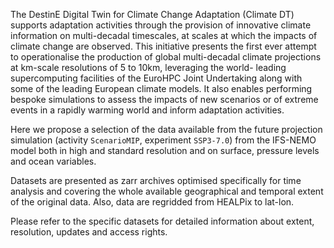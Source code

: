 The DestinE Digital Twin for Climate Change Adaptation (Climate DT) supports adaptation activities through the provision of innovative climate information on multi-decadal timescales, at scales at which the impacts of climate change are observed. This initiative presents the first ever attempt to operationalise the production of global multi-decadal climate projections at km-scale resolutions of 5 to 10km, leveraging the world- leading supercomputing facilities of the EuroHPC Joint Undertaking along with some of the leading European climate models. It also enables performing bespoke simulations to assess the impacts of new scenarios or of extreme events in a rapidly warming world and inform adaptation activities.

Here we propose a selection of the data available from the future projection simulation (activity `ScenarioMIP`, experiment `SSP3-7.0`) from the IFS-NEMO model both in high and standard resolution and on surface, pressure levels and ocean variables.

Datasets are presented as zarr archives optimised specifically for time analysis and covering the whole available geographical and temporal extent of the original data. Also, data are regridded from HEALPix to lat-lon.

Please refer to the specific datasets for detailed information about extent, resolution, updates and access rights.
